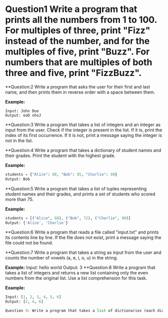 # Question1  Write a program that prints all the numbers from 1 to 100. For multiples of three, print "Fizz" instead of the number, and for the multiples of five, print "Buzz". For numbers that are multiples of both three and five, print "FizzBuzz".

**Question:2 Write a program that asks the user for their first and last name, and then prints them in reverse order with a space between them.

**Example:**

```
Input: John Doe
Output: eoD nhoJ
```

**Question:3  Write a program that takes a list of integers and an integer as input from the user. Check if the integer is present in the list. If it is, print the index of its first occurrence. If it is not, print a message saying the integer is not in the list.

**Question:4  Write a program that takes a dictionary of student names and their grades. Print the student with the highest grade.

**Example:**

```python
students = {"Alice": 88, "Bob": 95, "Charlie": 90}
Output: Bob
```

**Question:5  Write a program that takes a list of tuples representing student names and their grades, and prints a set of students who scored more than 75.

**Example:**

```python
students = [("Alice", 88), ("Bob", 72), ("Charlie", 90)]
Output: {'Alice', 'Charlie'}
```

**Question:6  Write a program that reads a file called "input.txt" and prints its contents line by line. If the file does not exist, print a message saying the file could not be found.

**Question:7  Write a program that takes a string as input from the user and counts the number of vowels (a, e, i, o, u) in the string.

**Example:**
Input: hello world
Output: 3
**Question:8 Write a program that takes a list of integers and returns a new list containing only the even numbers from the original list. Use a list comprehension for this task.

**Example:**

```python
Input: [1, 2, 3, 4, 5, 6]
Output: [2, 4, 6]

Question 9: Write a program that takes a list of dictionaries (each dictionary representing a student with "name" and "grades" keys) and prints the average grade of each student.
